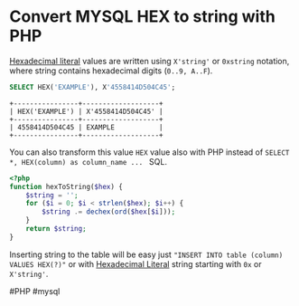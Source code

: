 # Convert MYSQL HEX to string with PHP

[Hexadecimal literal](https://dev.mysql.com/doc/refman/8.0/en/hexadecimal-literals.html) values are 
written using `X'string'` or `0xstring` notation, where string contains hexadecimal digits (`0..9, A..F`). 
 
```sql
SELECT HEX('EXAMPLE'), X'4558414D504C45';
```

```text
+----------------+-------------------+
| HEX('EXAMPLE') | X'4558414D504C45' |
+----------------+-------------------+
| 4558414D504C45 | EXAMPLE           |
+----------------+-------------------+
```

You can also transform this value `HEX` value also with PHP instead of `SELECT *, HEX(column) as column_name ... ` SQL.

```php
<?php
function hexToString($hex) {
	$string = '';
	for ($i = 0; $i < strlen($hex); $i++) {
		$string .= dechex(ord($hex[$i]));
	}
	return $string;
}
```

Inserting string to the table will be easy just `"INSERT INTO table (column) VALUES HEX(?)"` or with [Hexadecimal Literal](https://dev.mysql.com/doc/refman/8.0/en/hexadecimal-literals.html) string starting with `0x` or `X'string'`.

#PHP #mysql 